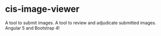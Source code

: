 
# cis-image-viewer

A tool to submit images. A tool to review and adjudicate submitted images. Angular 5 and Bootstrap 4!

